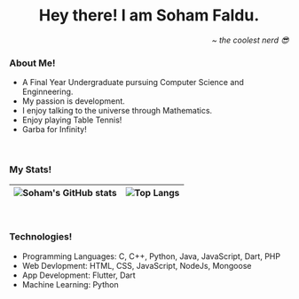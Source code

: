 <h1 align="center">Hey there! I am Soham Faldu.</h1>
<p align="right"><i>~ the coolest nerd 😎</i></p>
<h3>About Me!</h3>
<ul>
  <li>A Final Year Undergraduate pursuing Computer Science and Enginneering.</li>
  <li>My passion is development.</li>
  <li>I enjoy talking to the universe through Mathematics.</li>
  <li>Enjoy playing Table Tennis!</li>
  <li>Garba for Infinity!</li>
</ul>
<br>
<h3>My Stats!</h3>

| ![Soham's GitHub stats](https://github-readme-stats.vercel.app/api?username=deadshot-21&count_private=false&show_icons=true&theme=dark) | ![Top Langs](https://github-readme-stats.vercel.app/api/top-langs/?username=deadshot-21&layout=compact&count_private=true&show_icons=true&theme=dark) |
| --- | --- |

<br>
<h3>Technologies!</h3>
<ul>
  <li>Programming Languages: C, C++, Python, Java, JavaScript, Dart, PHP</li>  
  <li>Web Devlopment: HTML, CSS, JavaScript, NodeJs, Mongoose</li>
  <li>App Development: Flutter, Dart</li>
  <li>Machine Learning: Python</li>
</ul>

